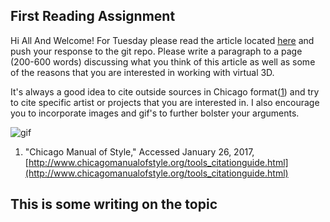First Reading Assignment
------------------------

Hi All And Welcome! For Tuesday please read the article located [here](http://www.claudiahart.com/theory/theorydocs/UnderfirePanelPresentation2010.pdf) and push your response to the git repo. Please write a paragraph to a page (200-600 words) discussing what you think of this article as well as some of the reasons that you are interested in working with virtual 3D.

It's always a good idea to cite outside sources in Chicago format([1](http://www.chicagomanualofstyle.org/tools_citationguide.html)) and try to cite specific artist or projects that you are interested in. I also encourage you to incorporate images and gif's to further bolster your arguments.

![gif](http://i.giphy.com/26ufbzjayTN1ukFz2.gif)

1. "Chicago Manual of Style," Accessed January 26, 2017, [http://www.chicagomanualofstyle.org/tools_citationguide.html](http://www.chicagomanualofstyle.org/tools_citationguide.html)
## This is some writing on the topic